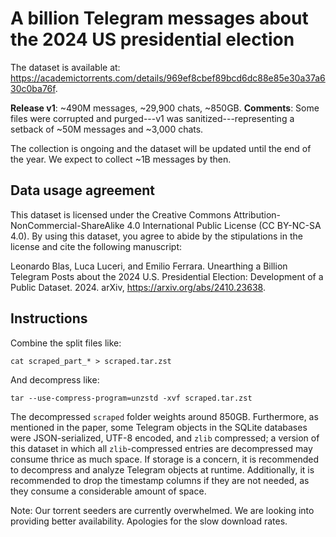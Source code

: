 # A billion Telegram messages about the 2024 US presidential election
The dataset is available at: https://academictorrents.com/details/969ef8cbef89bcd6dc88e85e30a37a630c0ba76f.

**Release v1**: ~490M messages, ~29,900 chats, ~850GB.
**Comments**: Some files were corrupted and purged---v1 was sanitized---representing a setback of ~50M messages and ~3,000 chats.

The collection is ongoing and the dataset will be updated until the end of the year. We expect to collect ~1B messages by then.

## Data usage agreement
This dataset is licensed under the Creative Commons Attribution-NonCommercial-ShareAlike 4.0 International Public License (CC BY-NC-SA 4.0). By using this dataset, you agree to abide by the stipulations in the license and cite the following manuscript:

Leonardo Blas, Luca Luceri, and Emilio Ferrara. Unearthing a Billion Telegram Posts about the 2024 U.S. Presidential Election: Development of a Public Dataset. 2024. arXiv, https://arxiv.org/abs/2410.23638. 

## Instructions
Combine the split files like:
```
cat scraped_part_* > scraped.tar.zst
```
And decompress like:
```
tar --use-compress-program=unzstd -xvf scraped.tar.zst
```

The decompressed `scraped` folder weights around 850GB. Furthermore, as mentioned in the paper, some Telegram objects in the SQLite databases were JSON-serialized, UTF-8 encoded, and `zlib` compressed; a version of this dataset in which all `zlib`-compressed entries are decompressed may consume thrice as much space. If storage is a concern, it is recommended to decompress and analyze Telegram objects at runtime. Additionally, it is recommended to drop the timestamp columns if they are not needed, as they consume a considerable amount of space.

Note: Our torrent seeders are currently overwhelmed. We are looking into providing better availability. Apologies for the slow download rates.
